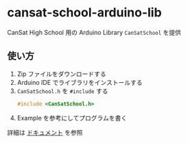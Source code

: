 # cansat-school-arduino-lib
CanSat High School 用の Arduino Library `CanSatSchool` を提供

## 使い方

1. Zip ファイルをダウンロードする
2. Arduino IDE でライブラリをインストールする
3. `CanSatSchool.h` を `#include` する
    ```cpp
    #include <CanSatSchool.h>
    ```
4. Example を参考にしてプログラムを書く

詳細は [ドキュメント](https://cansat-school.ut-issl.com/tutorial/01_library) を参照
